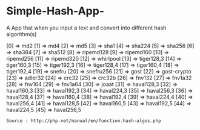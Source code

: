 # Simple-Hash-App-
A App that when you input a text and convert into different hash algorithm(s)

[0] => md2
    [1] => md4
    [2] => md5
    [3] => sha1
    [4] => sha224
    [5] => sha256
    [6] => sha384
    [7] => sha512
    [8] => ripemd128
    [9] => ripemd160
    [10] => ripemd256
    [11] => ripemd320
    [12] => whirlpool
    [13] => tiger128,3
    [14] => tiger160,3
    [15] => tiger192,3
    [16] => tiger128,4
    [17] => tiger160,4
    [18] => tiger192,4
    [19] => snefru
    [20] => snefru256
    [21] => gost
    [22] => gost-crypto
    [23] => adler32
    [24] => crc32
    [25] => crc32b
    [26] => fnv132
    [27] => fnv1a32
    [28] => fnv164
    [29] => fnv1a64
    [30] => joaat
    [31] => haval128,3
    [32] => haval160,3
    [33] => haval192,3
    [34] => haval224,3
    [35] => haval256,3
    [36] => haval128,4
    [37] => haval160,4
    [38] => haval192,4
    [39] => haval224,4
    [40] => haval256,4
    [41] => haval128,5
    [42] => haval160,5
    [43] => haval192,5
    [44] => haval224,5
    [45] => haval256,5
    
    
    
    Source : http://php.net/manual/en/function.hash-algos.php
